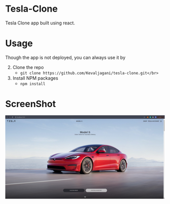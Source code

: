 # Tesla-Clone

Tesla Clone app built using react.

# Usage

Though the app is not deployed, you can always use it by</br>

2. Clone the repo</br>
	- `git clone https://github.com/Kevaljagani/tesla-clone.git</br>`
3. Install NPM packages</br>
	- `npm install`

# ScreenShot

![Alt text](https://github.com/Kevaljagani/Tesla-clone/blob/main/Screenshots/a.png "Optional title")
